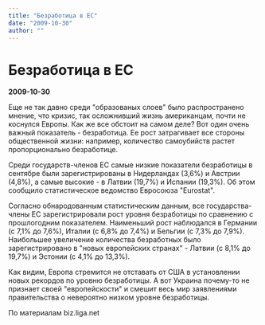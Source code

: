 ```yaml
---
title: "Безработица в ЕС"
date: "2009-10-30"
author: ""
---
```


# Безработица в ЕС

**2009-10-30** 

Еще не так давно среди "образованых слоев" было распространено мнение, что кризис, так осложнивший жизнь американцам, почти не коснулся Европы. Как же все обстоит на самом деле? Вот один очень важный показатель - безработица. Ее рост затрагивает все стороны общественной жизни: например, количество самоубийств растет пропорционально безработице.

Среди государств-членов ЕС самые низкие показатели безработицы в сентябре были зарегистрированы в Нидерландах (3,6%) и Австрии (4,8%), а самые высокие - в Латвии (19,7%) и Испании (19,3%). Об этом сообщило статистическое ведомство Евросоюза "Eurostat".

Согласно обнародованным статистическим данным, все государства-члены ЕС зарегистрировали рост уровня безработицы по сравнению с прошлогодним показателем. Наименьший рост наблюдался в Германии (с 7,1% до 7,6%), Италии (с 6,8% до 7,4%) и Бельгии (с 7,3% до 7,9%). Наибольшее увеличение количества безработных было зарегистрировано в "новых европейских странах" - Латвии (с 8,1% до 19,7%) и Эстонии (с 4,1% до 13,3%).

Как видим, Европа стремится не отставать от США в установлении новых рекордов по уровню безработицы. А вот Украина почему-то не признает своей "европейскости" и смешит весь мир заявлениями правительства о невероятно низком уровне безработицы.

По материалам biz.liga.net